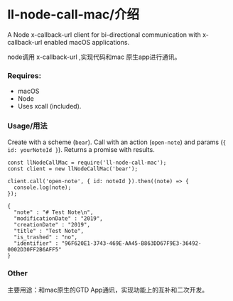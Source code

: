 # ll-node-call-mac/介绍

A Node x-callback-url client for bi-directional communication with x-callback-url enabled macOS applications.

node调用 x-callback-url ,实现代码和mac 原生app进行通讯。

### Requires:
- macOS
- Node
- Uses xcall (included).

### Usage/用法

Create with a scheme (`bear`). Call with an action (`open-note`) and params (`{ id: yourNoteId }`). Returns a promise with results.

```
const llNodeCallMac = require('ll-node-call-mac');
const client = new llNodeCallMac('bear');

client.call('open-note', { id: noteId }).then((note) => {
  console.log(note);
});
```

```
{
  "note" : "# Test Note\n",
  "modificationDate" : "2019",
  "creationDate" : "2019",
  "title" : "Test Note",
  "is_trashed" : "no",
  "identifier" : "96F620E1-3743-469E-AA45-B863DD67F9E3-36492-0002D30FF2B6AFF5"
}
```

### Other
主要用途：和mac原生的GTD App通讯，实现功能上的互补和二次开发。